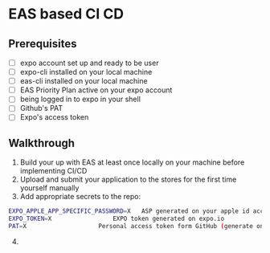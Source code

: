 # EAS based CI CD

## Prerequisites

- [ ] expo account set up and ready to be user
- [ ] expo-cli installed on your local machine
- [ ] eas-cli installed on your local machine
- [ ] EAS Priority Plan active on your expo account
- [ ] being logged in to expo in your shell
- [ ] Github's PAT
- [ ] Expo's access token

## Walkthrough

1. Build your up with EAS at least once locally on your machine before implementing CI/CD
2. Upload and submit your application to the stores for the first time yourself manually
3. Add appropriate secrets to the repo:

```bash
EXPO_APPLE_APP_SPECIFIC_PASSWORD=X   ASP generated on your apple id account
EXPO_TOKEN=X			     EXPO token generated on expo.io
PAT=X				     Personal access token form GitHub (generate one from within settings tab)
```

4.
